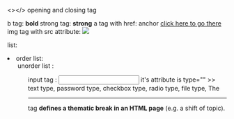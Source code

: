 <></> opening and closing tag

b tag: <b > bold </b> 
strong tag: <strong>strong</strong>
a tag with href:  anchor  <a href="link.com">click here to go there</a>
img tag with src attribute: <img src="image.png">

list: <li>
order list: <ol>
unorder list : <ul>
input tag : <input> it's attribute is  type="" >> text type, password type, checkbox type, radio type, file type, 
The <hr> tag **defines a thematic break in an HTML page** (e.g. a shift of topic).
